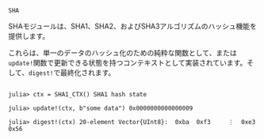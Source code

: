 ```
SHA
```

SHAモジュールは、SHA1、SHA2、およびSHA3アルゴリズムのハッシュ機能を提供します。

これらは、単一のデータのハッシュ化のための純粋な関数として、または`update!`関数で更新できる状態を持つコンテキストとして実装されています。そして、`digest!`で最終化されます。

```julia-repl julia> sha1(b"some data") 20-element Vector{UInt8}:  0xba  0xf3     ⋮  0xe3  0x56

julia> ctx = SHA1_CTX() SHA1 hash state

julia> update!(ctx, b"some data") 0x0000000000000009

julia> digest!(ctx) 20-element Vector{UInt8}:  0xba  0xf3     ⋮  0xe3  0x56
```
